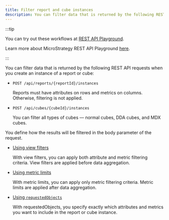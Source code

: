 ```yaml
---
title: Filter report and cube instances
description: You can filter data that is returned by the following REST API requests when you create an instance of a report or cube. You can also define how the results will be filtered in the body parameter of the request.
---
```


:::tip

You can try out these workflows at [REST API Playground](https://www.postman.com/microstrategysdk/workspace/microstrategy-rest-api/folder/16131298-aba744e4-751e-410a-b5c1-4ad7d0db7b67?ctx=documentation).

Learn more about MicroStrategy REST API Playground [here](/docs/getting-started/playground.md).

:::

You can filter data that is returned by the following REST API requests when you create an instance of a report or cube:

- `POST /api/reports/{reportId}/instances`

  Reports must have attributes on rows and metrics on columns. Otherwise, filtering is not applied.

- `POST /api/cubes/{cubeId}/instances`

  You can filter all types of cubes — normal cubes, DDA cubes, and MDX cubes.

You define how the results will be filtered in the body parameter of the request.

- [Using view filters](filter-report-and-cube-instances-using-view-filters/filter-report-and-cube-instances-using-view-filters.md)

  With view filters, you can apply both attribute and metric filtering criteria. View filters are applied before data aggregation.

- [Using metric limits](filter-report-and-cube-instances-using-metric-limits/filter-report-and-cube-instances-using-metric-limits.md)

  With metric limits, you can apply only metric filtering criteria. Metric limits are applied after data aggregation.

- [Using `requestedObjects`](filter-report-and-cube-instances-using-requested-objects/filter-report-and-cube-instances-using-requested-objects.md)

  With requestedObjects, you specify exactly which attributes and metrics you want to include in the report or cube instance.
